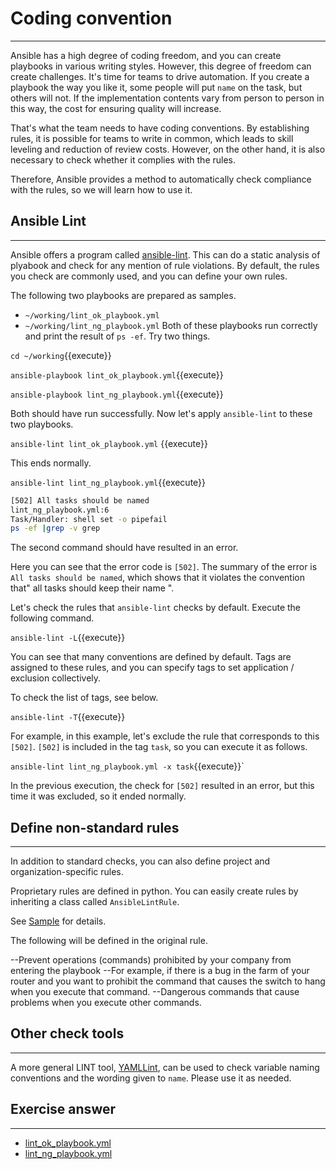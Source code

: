 # Coding convention
---
Ansible has a high degree of coding freedom, and you can create playbooks in various writing styles. However, this degree of freedom can create challenges. It's time for teams to drive automation. If you create a playbook the way you like it, some people will put `name` on the task, but others will not. If the implementation contents vary from person to person in this way, the cost for ensuring quality will increase.

That's what the team needs to have coding conventions. By establishing rules, it is possible for teams to write in common, which leads to skill leveling and reduction of review costs. However, on the other hand, it is also necessary to check whether it complies with the rules.

Therefore, Ansible provides a method to automatically check compliance with the rules, so we will learn how to use it.

## Ansible Lint
---
Ansible offers a program called [ansible-lint](https://github.com/ansible/ansible-lint). This can do a static analysis of plyabook and check for any mention of rule violations. By default, the rules you check are commonly used, and you can define your own rules.

The following two playbooks are prepared as samples.

* `~/working/lint_ok_playbook.yml`
* `~/working/lint_ng_playbook.yml`
Both of these playbooks run correctly and print the result of `ps -ef`. Try two things.

`cd ~/working`{{execute}}

`ansible-playbook lint_ok_playbook.yml`{{execute}}

`ansible-playbook lint_ng_playbook.yml`{{execute}}

Both should have run successfully. Now let's apply `ansible-lint` to these two playbooks.

`ansible-lint lint_ok_playbook.yml` {{execute}}

This ends normally.

`ansible-lint lint_ng_playbook.yml`{{execute}}

```bash
[502] All tasks should be named
lint_ng_playbook.yml:6
Task/Handler: shell set -o pipefail
ps -ef |grep -v grep
```

The second command should have resulted in an error.

Here you can see that the error code is `[502]`. The summary of the error is `All tasks should be named`, which shows that it violates the convention that" all tasks should keep their name ".

Let's check the rules that `ansible-lint` checks by default. Execute the following command.

`ansible-lint -L`{{execute}}

You can see that many conventions are defined by default. Tags are assigned to these rules, and you can specify tags to set application / exclusion collectively.

To check the list of tags, see below.

`ansible-lint -T`{{execute}}

For example, in this example, let's exclude the rule that corresponds to this `[502]`. `[502]` is included in the tag `task`, so you can execute it as follows.

`ansible-lint lint_ng_playbook.yml -x task`{{execute}}`

In the previous execution, the check for `[502]` resulted in an error, but this time it was excluded, so it ended normally.


## Define non-standard rules
---
In addition to standard checks, you can also define project and organization-specific rules.

Proprietary rules are defined in python. You can easily create rules by inheriting a class called `AnsibleLintRule`.

See [Sample](https://github.com/ansible/ansible-lint/blob/master/examples/rules/TaskHasTag.py) for details.

The following will be defined in the original rule.

--Prevent operations (commands) prohibited by your company from entering the playbook
  --For example, if there is a bug in the farm of your router and you want to prohibit the command that causes the switch to hang when you execute that command.
  --Dangerous commands that cause problems when you execute other commands.


## Other check tools
---
A more general LINT tool, [YAMLLint](https://github.com/adrienverge/yamllint), can be used to check variable naming conventions and the wording given to `name`. Please use it as needed.


## Exercise answer
---
* [lint_ok_playbook.yml](https://github.com/irixjp/katacoda-scenarios/blob/master/master-course-data/assets/working/lint_ok_playbook.yml)
* [lint_ng_playbook.yml](https://github.com/irixjp/katacoda-scenarios/blob/master/master-course-data/assets/working/lint_ng_playbook.yml)
